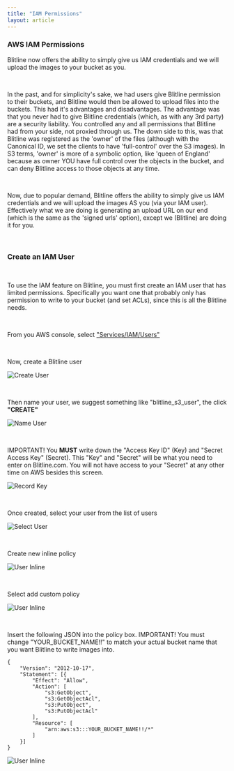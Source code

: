 ```yaml
---
title: "IAM Permissions"
layout: article
---
```


### AWS IAM Permissions

Blitline now offers the ability to simply give us IAM credentials and we will upload the images to your bucket as you.

<br>

In the past, and for simplicity's sake, we had users give Blitline permission to their buckets, and Blitline would then be allowed to upload files into the buckets. This had it's advantages and disadvantages. The advantage was that you never had to give Blitline credentials (which, as with any 3rd party) are a security liability. You controlled any and all permissions that Blitline had from your side, not proxied through us. The down side to this, was that Blitline was registered as the 'owner' of the files (although with the Canonical ID, we set the clients to have 'full-control' over the S3 images). In S3 terms, 'owner' is more of a symbolic option, like 'queen of England' because as owner YOU have full control over the objects in the bucket, and can deny Blitline access to those objects at any time.

<br>

Now, due to popular demand, Blitline offers the ability to simply give us IAM credentials and we will upload the images AS you (via your IAM user). Effectively what we are doing is generating an upload URL on our end (which is the same as the 'signed urls' option), except we (Blitline) are doing it for you.

<br>

### Create an IAM User

<br>

To use the IAM feature on Blitline, you must first create an IAM user that has limited permissions. Specifically you want one that probably only has permission to write to your bucket (and set ACLs), since this is all the Blitline needs.

<br>

From you AWS console, select ["Services/IAM/Users"](https://console.aws.amazon.com/iam/home?region=us-east-1#users) 

<br>

Now, create a Blitline user

![Create User](https://s3.amazonaws.com/web.blitline/blog/iam/click_create_user.jpg)

<br>

Then name your user, we suggest something like "blitline_s3_user", the click **"CREATE"**

![Name User](https://s3.amazonaws.com/web.blitline/blog/iam/name_user.jpg)

<br>

IMPORTANT! You **MUST** write down the "Access Key ID" (Key) and "Secret Access Key" (Secret). This "Key" and "Secret" will be what you need to enter on Blitline.com. You will not have access to your "Secret" at any other time on AWS besides this screen.

![Record Key](https://s3.amazonaws.com/web.blitline/blog/iam/key_secret.jpg)

<br>

Once created, select your user from the list of users

![Select User](https://s3.amazonaws.com/web.blitline/blog/iam/click_blitline_s3_user.jpg)

<br>

Create new inline policy

![User Inline](https://s3.amazonaws.com/web.blitline/blog/iam/inline_policy.jpg)

<br>

Select add custom policy

![User Inline](https://s3.amazonaws.com/web.blitline/blog/iam/add_custom.jpg)

<br>

Insert the following JSON into the policy box. IMPORTANT! You must change "YOUR_BUCKET_NAME!!" to match your actual bucket name that you want Blitline to write images into.

```
{
	"Version": "2012-10-17",
	"Statement": [{
		"Effect": "Allow",
		"Action": [
			"s3:GetObject",
			"s3:GetObjectAcl",
			"s3:PutObject",
			"s3:PutObjectAcl"
		],
		"Resource": [
			"arn:aws:s3:::YOUR_BUCKET_NAME!!/*"
		]
	}]
}
```

![User Inline](https://s3.amazonaws.com/web.blitline/blog/iam/add_custom.jpg)







